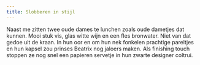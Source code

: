 ```yaml
---
title: Slobberen in stijl
---
```

Naast me zitten twee oude dames te lunchen zoals oude dametjes dat kunnen. Mooi stuk vis, glas witte wijn en een fles bronwater. Niet van dat gedoe uit de kraan. In hun oor en om hun nek fonkelen prachtige pareltjes en hun kapsel zou prinses Beatrix nog jaloers maken. Als finishing touch stoppen ze nog snel een papieren servetje in hun zwarte designer coltrui.
